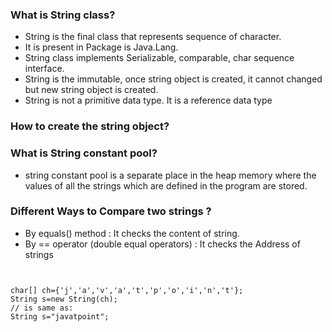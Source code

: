 

### What is String class?
- String is the final class that represents sequence of character.
- It is present in Package is Java.Lang.
- String class implements Serializable, comparable, char sequence
interface.
- String is the immutable, once string object is created, it cannot
changed but new string object is created.
- String is not a primitive data type. It is a reference data type

### How to create the string object?

### What is String constant pool?
- string constant pool is a separate place in the heap memory where the
values of all the strings which are defined in the program are stored.

### Different Ways to Compare two strings ?
- By equals() method : It checks the content of string.
- By == operator (double equal operators) : It checks the Address of
strings

```


char[] ch={'j','a','v','a','t','p','o','i','n','t'};  
String s=new String(ch);  
// is same as:
String s="javatpoint";  
```
